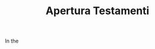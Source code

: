 ---
title: Apertura Testamenti
permalink: "/definitions/apertura-testamenti.html"
body: In the
published_at: '2018-07-07'
layout: post
---